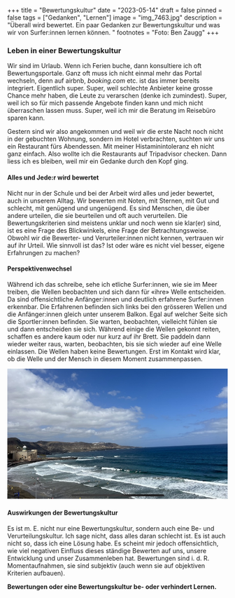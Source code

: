 +++
title = "Bewertungskultur"
date = "2023-05-14"
draft = false
pinned = false
tags = ["Gedanken", "Lernen"]
image = "img_7463.jpg"
description = "Überall wird bewertet. Ein paar Gedanken zur Bewertungskultur und was wir von Surfer:innen lernen können. "
footnotes = "Foto: Ben Zaugg"
+++
### Leben in einer Bewertungskultur

Wir sind im Urlaub. Wenn ich Ferien buche, dann konsultiere ich oft Bewertungsportale. Ganz oft muss ich nicht einmal mehr das Portal wechseln, denn auf airbnb, *booking.com* etc. ist das immer bereits integriert. Eigentlich super. Super, weil schlechte Anbieter keine grosse Chance mehr haben, die Leute zu verarschen (denke ich zumindest). Super, weil ich so für mich passende Angebote finden kann und mich nicht überraschen lassen muss. Super, weil ich mir die Beratung im Reisebüro sparen kann. 

Gestern sind wir also angekommen und weil wir die erste Nacht noch nicht in der gebuchten Wohnung, sondern im Hotel verbrachten, suchten wir uns ein Restaurant fürs Abendessen. Mit meiner Histaminintoleranz eh nicht ganz einfach. Also wollte ich die Restaurants auf Tripadvisor checken. Dann liess ich es bleiben, weil mir ein Gedanke durch den Kopf ging. 

#### Alles und Jede:r wird bewertet

Nicht nur in der Schule und bei der Arbeit wird alles und jeder bewertet, auch in unserem Alltag. Wir bewerten mit Noten, mit Sternen, mit Gut und schlecht, mit genügend und ungenügend. Es sind Menschen, die über andere urteilen, die sie beurteilen und oft auch verurteilen. Die Bewertungskriterien sind meistens unklar und noch wenn sie klar(er) sind, ist es eine Frage des Blickwinkels, eine Frage der Betrachtungsweise. Obwohl wir die Bewerter- und Verurteiler:innen nicht kennen, vertrauen wir auf ihr Urteil. Wie sinnvoll ist das? Ist oder wäre es nicht viel besser, eigene Erfahrungen zu machen? 

#### Perspektivenwechsel

Während ich das schreibe, sehe ich etliche Surfer:innen, wie sie im Meer treiben, die Wellen beobachten und sich dann für «ihre» Welle entscheiden. Da sind offensichtliche Anfänger:innen und deutlich erfahrene Surfer:innen erkennbar. Die Erfahrenen befinden sich links bei den grösseren Wellen und die Anfänger:innen gleich unter unserem Balkon. Egal auf welcher Seite sich die Sportler:innen befinden. Sie warten, beobachten, vielleicht fühlen sie und dann entscheiden sie sich. Während einige die Wellen gekonnt reiten, schaffen es andere kaum oder nur kurz auf ihr Brett. Sie paddeln dann wieder weiter raus, warten, beobachten, bis sie sich wieder auf eine Welle einlassen. Die Wellen haben keine Bewertungen. Erst im Kontakt wird klar, ob die Welle und der Mensch in diesem Moment zusammenpassen. 

![](img_7463.jpg)

#### Auswirkungen der Bewertungskultur

Es ist m. E. nicht nur eine Bewertungskultur, sondern auch eine Be- und Verurteilungskultur. Ich sage nicht, dass alles daran schlecht ist. Es ist auch nicht so, dass ich eine Lösung habe. Es scheint mir jedoch offensichtlich, wie viel negativen Einfluss dieses ständige Bewerten auf uns, unsere Entwicklung und unser Zusammenleben hat. Bewertungen sind i. d. R. Momentaufnahmen, sie sind subjektiv (auch wenn sie auf objektiven Kriterien aufbauen). 

**Bewertungen oder eine Bewertungskultur be- oder verhindert Lernen.**